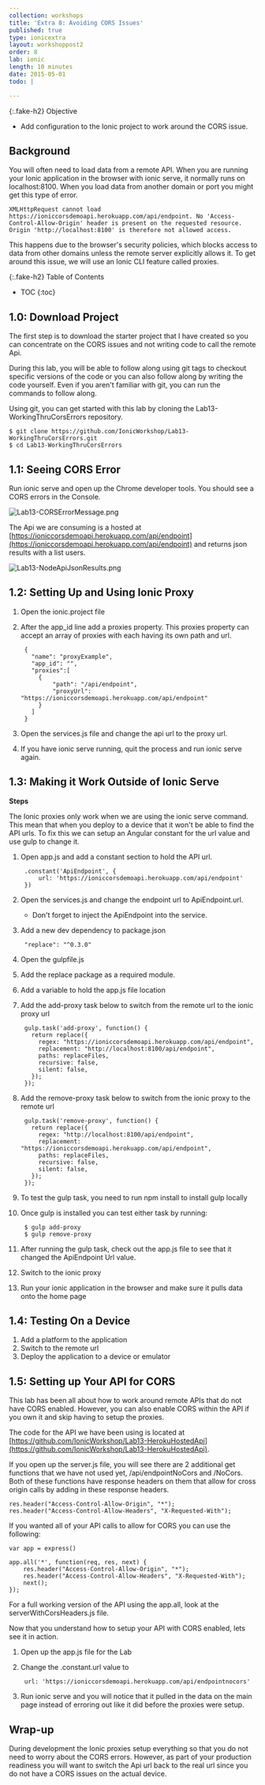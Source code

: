 ```yaml
---
collection: workshops
title: 'Extra 8: Avoiding CORS Issues'
published: true
type: ionicextra
layout: workshoppost2
order: 8
lab: ionic
length: 10 minutes
date: 2015-05-01
todo: |

---
```


{:.fake-h2}
Objective

* Add configuration to the Ionic project to work around the CORS issue.

## Background

You will often need to load data from a remote API. When you are running your Ionic application in the browser with ionic serve, it normally runs on localhost:8100. When you load data from another domain or port you might get this type of error.

    XMLHttpRequest cannot load https://ioniccorsdemoapi.herokuapp.com/api/endpoint. No 'Access-Control-Allow-Origin' header is present on the requested resource. Origin 'http://localhost:8100' is therefore not allowed access.
    
This happens due to the browser's security policies, which blocks access to data from other domains unless the remote server explicitly allows it. To get around this issue, we will use an Ionic CLI feature called proxies.  

{:.fake-h2}
Table of Contents

* TOC
{:toc}

## 1.0: Download Project

The first step is to download the starter project that I have created so you can concentrate on the CORS issues and not writing code to call the remote Api.

During this lab, you will be able to follow along using git tags to checkout specific versions of the code or you can also follow along by writing the code yourself. Even if you aren't familiar with git, you can run the commands to follow along.

Using git, you can get started with this lab by cloning the Lab13-WorkingThruCorsErrors repository.

    $ git clone https://github.com/IonicWorkshop/Lab13-WorkingThruCorsErrors.git
    $ cd Lab13-WorkingThruCorsErrors

## 1.1: Seeing CORS Error

Run ionic serve and open up the Chrome developer tools.  You should see a CORS errors in the Console.

  ![Lab13-CORSErrorMessage.png](images/Lab13/Lab13-CORSErrorMessage.png)

The Api we are consuming is a hosted at [https://ioniccorsdemoapi.herokuapp.com/api/endpoint](https://ioniccorsdemoapi.herokuapp.com/api/endpoint) and returns json results with a list users.

![Lab13-NodeApiJsonResults.png](images/Lab13/Lab13-NodeApiJsonResults.png)

## 1.2: Setting Up and Using Ionic Proxy


1. Open the ionic.project file
1. After the app_id line add a proxies property. This proxies property can accept an array of proxies with each having its own path and url.

        {
          "name": "proxyExample",
          "app_id": "",
          "proxies":[
            {
                "path": "/api/endpoint",
                "proxyUrl": "https://ioniccorsdemoapi.herokuapp.com/api/endpoint"
            }
          ]
        }

1. Open the services.js file and change the api url to the proxy url.
1. If you have ionic serve running, quit the process and run ionic serve again.  


## 1.3: Making it Work Outside of Ionic Serve

**Steps**

The Ionic proxies only work when we are using the ionic serve command.  This mean that when you deploy to a device that it won't be able to find the API urls.  To fix this we can setup an Angular constant for the url value and use gulp to change it.

1. Open app.js and add a constant section to hold the API url.

        .constant('ApiEndpoint', {
            url: 'https://ioniccorsdemoapi.herokuapp.com/api/endpoint'
        })

1. Open the services.js and change the endpoint url to ApiEndpoint.url.  
    * Don't forget to inject the ApiEndpoint into the service.
    
1. Add a new dev dependency to package.json

        "replace": "^0.3.0"
        
1. Open the gulpfile.js
1. Add the replace package as a required module.
1. Add a variable to hold the app.js file location 
1. Add the add-proxy task  below to switch from the remote url to the ionic proxy url

        gulp.task('add-proxy', function() {
          return replace({
            regex: "https://ioniccorsdemoapi.herokuapp.com/api/endpoint",
            replacement: "http://localhost:8100/api/endpoint",
            paths: replaceFiles,
            recursive: false,
            silent: false,
          });
        });

1. Add the remove-proxy task below to switch from the ionic proxy to the remote url

        gulp.task('remove-proxy', function() {
          return replace({
            regex: "http://localhost:8100/api/endpoint",
            replacement: "https://ioniccorsdemoapi.herokuapp.com/api/endpoint",
            paths: replaceFiles,
            recursive: false,
            silent: false,
          });
        });
1. To test the gulp task, you need to run npm install to install gulp locally
1. Once gulp is installed you can test either task by running:

        $ gulp add-proxy
        $ gulp remove-proxy

1. After running the gulp task, check out the app.js file to see that it changed the ApiEndpoint Url value.
1. Switch to the ionic proxy 
1. Run your ionic application in the browser and make sure it pulls data onto the home page

## 1.4: Testing On a Device

1. Add a platform to the application
1. Switch to the remote url
1. Deploy the application to a device or emulator


## 1.5: Setting up Your API for CORS

This lab has been all about how to work around remote APIs that do not have CORS enabled.  However, you can also enable CORS within the API if you own it and skip having to setup the proxies.

The code for the API we have been using is located at [https://github.com/IonicWorkshop/Lab13-HerokuHostedApi](https://github.com/IonicWorkshop/Lab13-HerokuHostedApi).  

If you open up the server.js file, you will see there are 2 additional get functions that we have not used yet, /api/endpointNoCors and /NoCors.  Both of these functions have response headers on them that allow for cross origin calls by adding in these response headers.

    res.header("Access-Control-Allow-Origin", "*");
    res.header("Access-Control-Allow-Headers", "X-Requested-With");

If you wanted all of your API calls to allow for CORS you can use the following:

    var app = express()

    app.all('*', function(req, res, next) {
        res.header("Access-Control-Allow-Origin", "*");
        res.header("Access-Control-Allow-Headers", "X-Requested-With");
        next();
    });

For a full working version of the API using the app.all, look at the serverWithCorsHeaders.js file.

Now that you understand how to setup your API with CORS enabled, lets see it in action.

1. Open up the app.js file for the Lab
1. Change the .constant.url value to

        url: 'https://ioniccorsdemoapi.herokuapp.com/api/endpointnocors'

1. Run ionic serve and you will notice that it pulled in the data on the main page instead of erroring out like it did before the proxies were setup.


## Wrap-up

During development the Ionic proxies setup everything so that you do not need to worry about the CORS errors.  However, as part of your production readiness you will want to switch the Api url back to the real url since you do not have a CORS issues on the actual device. 